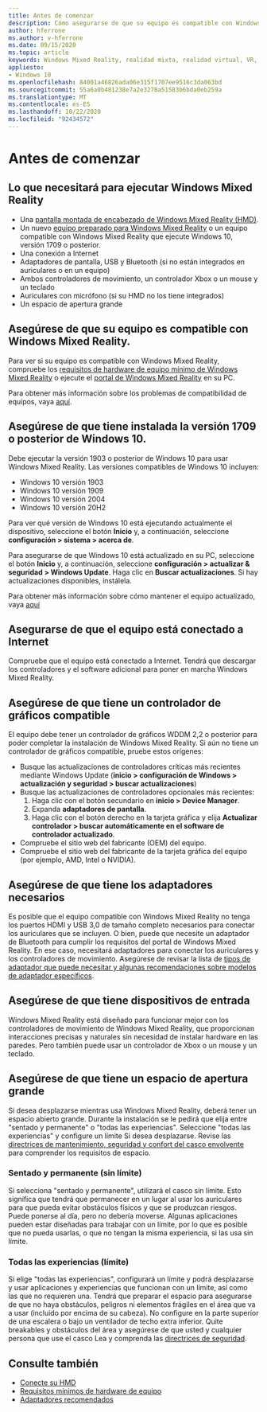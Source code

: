 ```yaml
---
title: Antes de comenzar
description: Cómo asegurarse de que su equipo es compatible con Windows Mixed Reality y está listo para ello.
author: hferrone
ms.author: v-hferrone
ms.date: 09/15/2020
ms.topic: article
keywords: Windows Mixed Reality, realidad mixta, realidad virtual, VR, MR, compatible, compatibilidad, introducción, configuración, equipos, requisitos del sistema
appliesto:
- Windows 10
ms.openlocfilehash: 84001a46826ada06e315f1707ee9516c3da063bd
ms.sourcegitcommit: 55a6a0b481238e7a2e3278a51583b6bda0eb259a
ms.translationtype: MT
ms.contentlocale: es-ES
ms.lasthandoff: 10/22/2020
ms.locfileid: "92434572"
---
```

# <a name="before-you-start"></a>Antes de comenzar

## <a name="what-youll-need-to-run-windows-mixed-reality"></a>Lo que necesitará para ejecutar Windows Mixed Reality

* Una [pantalla montada de encabezado de Windows Mixed Reality (HMD)](https://www.microsoft.com/en-us/windows/windows-mixed-reality-devices).
* Un nuevo [equipo preparado para Windows Mixed Reality](https://support.microsoft.com/en-us/help/4039260/windows-10-mixed-reality-pc-hardware-guidelines) o un equipo compatible con Windows Mixed Reality que ejecute Windows 10, versión 1709 o posterior.
* Una conexión a Internet
* Adaptadores de pantalla, USB y Bluetooth (si no están integrados en auriculares o en un equipo)
* Ambos controladores de movimiento, un controlador Xbox o un mouse y un teclado
* Auriculares con micrófono (si su HMD no los tiene integrados)
* Un espacio de apertura grande

## <a name="make-sure-your-pc-is-compatible-with-windows-mixed-reality"></a>Asegúrese de que su equipo es compatible con Windows Mixed Reality.

Para ver si su equipo es compatible con Windows Mixed Reality, compruebe los [requisitos de hardware de equipo mínimo de Windows Mixed Reality](windows-mixed-reality-minimum-pc-hardware-compatibility-guidelines.md) o ejecute el [portal de Windows Mixed Reality](install-windows-mixed-reality.md#launch-mixed-reality-portal) en su PC.

Para obtener más información sobre los problemas de compatibilidad de equipos, vaya [aquí](https://support.microsoft.com/en-us/help/4045777/windows-10-get-help-with-pc-compatibility-in-windows-mixed-reality).

## <a name="make-sure-you-have-the-windows-10-version-1709-or-newer-installed"></a>Asegúrese de que tiene instalada la versión 1709 o posterior de Windows 10.

Debe ejecutar la versión 1903 o posterior de Windows 10 para usar Windows Mixed Reality. Las versiones compatibles de Windows 10 incluyen:

* Windows 10 versión 1903
* Windows 10 versión 1909
* Windows 10 versión 2004
* Windows 10 versión 20H2

Para ver qué versión de Windows 10 está ejecutando actualmente el dispositivo, seleccione el botón **Inicio** y, a continuación, seleccione **configuración > sistema > acerca de**.

Para asegurarse de que Windows 10 está actualizado en su PC, seleccione el botón **Inicio** y, a continuación, seleccione **configuración > actualizar & seguridad > Windows Update**.  Haga clic en **Buscar actualizaciones**. Si hay actualizaciones disponibles, instálela.

Para obtener más información sobre cómo mantener el equipo actualizado, vaya [aquí](https://support.microsoft.com/en-us/help/12373/windows-update-faq)

## <a name="make-sure-your-pc-is-connected-to-the-internet"></a>Asegurarse de que el equipo está conectado a Internet

Compruebe que el equipo está conectado a Internet. Tendrá que descargar los controladores y el software adicional para poner en marcha Windows Mixed Reality.

## <a name="make-sure-you-have-a-compatible-graphics-driver"></a>Asegúrese de que tiene un controlador de gráficos compatible

El equipo debe tener un controlador de gráficos WDDM 2,2 o posterior para poder completar la instalación de Windows Mixed Reality. Si aún no tiene un controlador de gráficos compatible, pruebe estos orígenes:

* Busque las actualizaciones de controladores críticas más recientes mediante Windows Update (**inicio > configuración de Windows > actualización y seguridad > buscar actualizaciones**)
* Busque las actualizaciones de controladores opcionales más recientes:
    1. Haga clic con el botón secundario en **inicio > Device Manager**.
    2. Expanda **adaptadores de pantalla**.
    3. Haga clic con el botón derecho en la tarjeta gráfica y elija **Actualizar controlador > buscar automáticamente en el software de controlador actualizado**.
* Compruebe el sitio web del fabricante (OEM) del equipo.
* Compruebe el sitio web del fabricante de la tarjeta gráfica del equipo (por ejemplo, AMD, Intel o NVIDIA).

## <a name="make-sure-that-you-have-any-required-adapters"></a>Asegúrese de que tiene los adaptadores necesarios

Es posible que el equipo compatible con Windows Mixed Reality no tenga los puertos HDMI y USB 3,0 de tamaño completo necesarios para conectar los auriculares que se incluyen. O bien, puede que necesite un adaptador de Bluetooth para cumplir los requisitos del portal de Windows Mixed Reality.  En ese caso, necesitará adaptadores para conectar los auriculares y los controladores de movimiento. Asegúrese de revisar la lista de [tipos de adaptador que puede necesitar y algunas recomendaciones sobre modelos de adaptador específicos](recommended-adapters-for-windows-mixed-reality-capable-pcs.md).

## <a name="make-sure-that-you-have-input-devices"></a>Asegúrese de que tiene dispositivos de entrada

Windows Mixed Reality está diseñado para funcionar mejor con los controladores de movimiento de Windows Mixed Reality, que proporcionan interacciones precisas y naturales sin necesidad de instalar hardware en las paredes. Pero también puede usar un controlador de Xbox o un mouse y un teclado.

## <a name="make-sure-that-you-have-a-large-open-space"></a>Asegúrese de que tiene un espacio de apertura grande

Si desea desplazarse mientras usa Windows Mixed Reality, deberá tener un espacio abierto grande.  Durante la instalación se le pedirá que elija entre "sentado y permanente" o "todas las experiencias". Seleccione "todas las experiencias" y configure un límite Si desea desplazarse. Revise las [directrices de mantenimiento, seguridad y confort del casco envolvente](wmr-health-safety-comfort.md) para comprender los requisitos de espacio.

### <a name="seated-and-standing-no-boundary"></a>Sentado y permanente (sin límite)

Si selecciona "sentado y permanente", utilizará el casco sin límite. Esto significa que tendrá que permanecer en un lugar al usar los auriculares para que pueda evitar obstáculos físicos y que se produzcan riesgos. Puede ponerse al día, pero no debería moverse. Algunas aplicaciones pueden estar diseñadas para trabajar con un límite, por lo que es posible que no pueda usarlas, o que no tengan la misma experiencia, si las usa sin límite.

### <a name="all-experiences-boundary"></a>Todas las experiencias (límite)

Si elige "todas las experiencias", configurará un límite y podrá desplazarse y usar aplicaciones y experiencias que funcionan con un límite, así como las que no requieren una. Tendrá que preparar el espacio para asegurarse de que no haya obstáculos, peligros ni elementos frágiles en el área que va a usar (incluido por encima de su cabeza). No configure en la parte superior de una escalera o bajo un ventilador de techo extra inferior. Quite breakables y obstáculos del área y asegúrese de que usted y cualquier persona que use el casco Lea y comprenda las [directrices de seguridad](https://support.microsoft.com/en-us/help/4039969/windows-10-mixed-reality-immersive-headset-health-safety-comfort).

## <a name="see-also"></a>Consulte también

* [Conecte su HMD](plug-in-your-headset.md)
* [Requisitos mínimos de hardware de equipo](windows-mixed-reality-minimum-pc-hardware-compatibility-guidelines.md)
* [Adaptadores recomendados](recommended-adapters-for-windows-mixed-reality-capable-pcs.md)